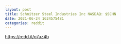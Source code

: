 ```yaml
--- 
layout: post 
title: Schnitzer Steel Industries Inc NASDAQ: $SCHN 
date: 2021-06-24 1624575481 
categories: reddit 
--- 
```

https://redd.it/o7az4b
